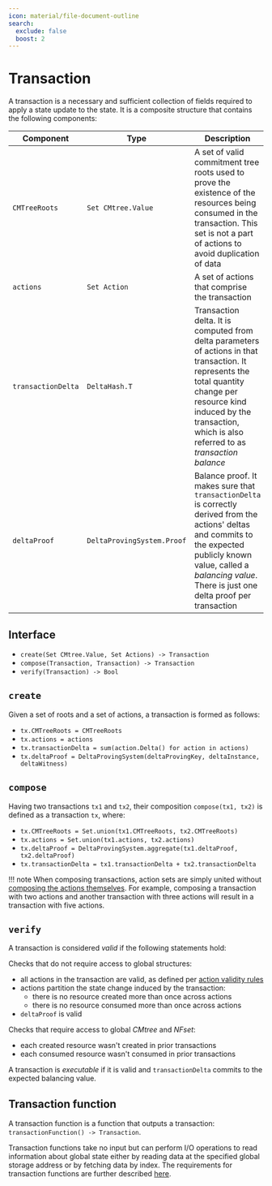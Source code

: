 ```yaml
---
icon: material/file-document-outline
search:
  exclude: false
  boost: 2
---
```


# Transaction

A transaction is a necessary and sufficient collection of fields required to apply a state update to the state.
It is a composite structure that contains the following components:

|Component|Type|Description|
|-|-|-|
|`CMTreeRoots`|`Set CMtree.Value`|A set of valid commitment tree roots used to prove the existence of the resources being consumed in the transaction. This set is not a part of actions to avoid duplication of data|
|`actions`|`Set Action`|A set of actions that comprise the transaction|
|`transactionDelta`|`DeltaHash.T`|Transaction delta. It is computed from delta parameters of actions in that transaction. It represents the total quantity change per resource kind induced by the transaction, which is also referred to as _transaction balance_|
|`deltaProof`|`DeltaProvingSystem.Proof`|Balance proof. It makes sure that `transactionDelta` is correctly derived from the actions' deltas and commits to the expected publicly known value, called a _balancing value_. There is just one delta proof per transaction|

## Interface

- `create(Set CMtree.Value, Set Actions) -> Transaction`
- `compose(Transaction, Transaction) -> Transaction`
- `verify(Transaction) -> Bool`

## `create`
Given a set of roots and a set of actions, a transaction is formed as follows:

- `tx.CMTreeRoots = CMTreeRoots`
- `tx.actions = actions`
- `tx.transactionDelta = sum(action.Delta() for action in actions)`
- `tx.deltaProof = DeltaProvingSystem(deltaProvingKey, deltaInstance, deltaWitness)`


## `compose`

Having two transactions `tx1` and `tx2`, their composition `compose(tx1, tx2)` is defined as a transaction `tx`, where:

- `tx.CMTreeRoots = Set.union(tx1.CMTreeRoots, tx2.CMTreeRoots)`
- `tx.actions = Set.union(tx1.actions, tx2.actions)`
- `tx.deltaProof = DeltaProvingSystem.aggregate(tx1.deltaProof, tx2.deltaProof)`
- `tx.transactionDelta = tx1.transactionDelta + tx2.transactionDelta`

!!! note
    When composing transactions, action sets are simply united without [composing the actions themselves](./action.md#composition). For example, composing a transaction with two actions and another transaction with three actions will result in a transaction with five actions.

## `verify`

A transaction is considered _valid_ if the following statements hold:

Checks that do not require access to global structures:
- all actions in the transaction are valid, as defined per [action validity rules](./action.md#validity)
- actions partition the state change induced by the transaction:
  - there is no resource created more than once across actions
  - there is no resource consumed more than once across actions
- `deltaProof` is valid

Checks that require access to global $CMtree$ and $NFset$:
- each created resource wasn't created in prior transactions
- each consumed resource wasn't consumed in prior transactions

A transaction is *executable* if it is valid and `transactionDelta` commits to the expected balancing value.

## Transaction function

A transaction function is a function that outputs a transaction: `transactionFunction() -> Transaction`.

Transaction functions take no input but can perform I/O operations to read information about global state either by reading data at the specified global storage address or by fetching data by index. The requirements for transaction functions are further described [here](./function_formats/transaction_function.md).